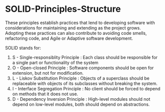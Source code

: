 # SOLID-Principles-Structure
These principles establish practices that lend to developing software with considerations for maintaining and extending as the project grows. Adopting these practices can also contribute to avoiding code smells, refactoring code, and Agile or Adaptive software development.

SOLID stands for:

1. S - Single-responsiblity Principle : Each class should be responsible for a single part or functionality of the system
2. O - Open-closed Principle : Software components should be open for extension, but not for modification.
3. L - Liskov Substitution Principle : Objects of a superclass should be replaceable with objects of its subclasses without breaking the system.
4. I - Interface Segregation Principle : No client should be forced to depend on methods that it does not use.
5. D - Dependency Inversion Principle : High-level modules should not depend on low-level modules, both should depend on abstractions.
